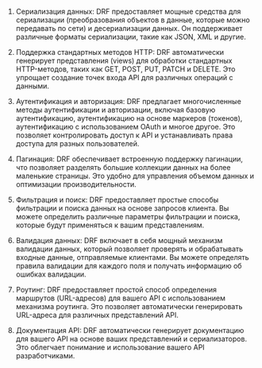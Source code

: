 1. Сериализация данных: DRF предоставляет мощные средства для сериализации (преобразования объектов в данные, которые можно передавать по сети) и десериализации данных. Он поддерживает различные форматы сериализации, такие как JSON, XML и другие.

2. Поддержка стандартных методов HTTP: DRF автоматически генерирует представления (views) для обработки стандартных HTTP-методов, таких как GET, POST, PUT, PATCH и DELETE. Это упрощает создание точек входа API для различных операций с данными.

3. Аутентификация и авторизация: DRF предлагает многочисленные методы аутентификации и авторизации, включая базовую аутентификацию, аутентификацию на основе маркеров (токенов), аутентификацию с использованием OAuth и многое другое. Это позволяет контролировать доступ к API и устанавливать права доступа для разных пользователей.
  
4. Пагинация: DRF обеспечивает встроенную поддержку пагинации, что позволяет разделять большие коллекции данных на более маленькие страницы. Это удобно для управления объемом данных и оптимизации производительности.

5. Фильтрация и поиск: DRF предоставляет простые способы фильтрации и поиска данных на основе запросов клиента. Вы можете определить различные параметры фильтрации и поиска, которые будут применяться к вашим представлениям.

6. Валидация данных: DRF включает в себя мощный механизм валидации данных, который позволяет проверять и обрабатывать входные данные, отправляемые клиентами. Вы можете определять правила валидации для каждого поля и получать информацию об ошибках валидации.

7. Роутинг: DRF предоставляет простой способ определения маршрутов (URL-адресов) для вашего API с использованием механизма роутинга. Это позволяет автоматически генерировать URL-адреса для различных представлений API.

8. Документация API: DRF автоматически генерирует документацию для вашего API на основе ваших представлений и сериализаторов. Это облегчает понимание и использование вашего API разработчиками.